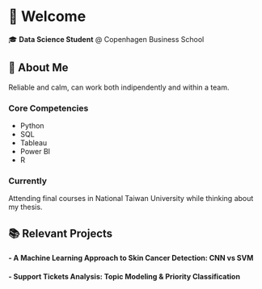 # 👋 Welcome

🎓 **Data Science Student** @ Copenhagen Business School
  

## 👤 About Me

Reliable and calm, can work both indipendently and within a team. 

### Core Competencies
- Python
- SQL
- Tableau
- Power BI
- R


### Currently 

Attending final courses in National Taiwan University while thinking about my thesis.


## 📚 Relevant Projects

#### - A Machine Learning Approach to Skin Cancer Detection: CNN vs SVM 
#### - Support Tickets Analysis: Topic Modeling & Priority Classification

